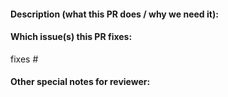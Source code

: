 <!--
🎉 Thanks for sending a pull request to Kratos! Here are some tips for you:

1. If this is your first time contributing to Kratos, please read our contribution guide: https://go-kratos.dev/en/docs/community/contribution/
2. Ensure you have added or ran the appropriate tests for your PR, such as using `go test ./...`
3. If the PR is unfinished, you may need mark it as a WIP(Work In Progress) PR or draft PR
4. Please use a conventional commits format title: `<type>[optional scope]: <description>`
    
    Some suggestion on <type>:

    fix: A bug fix
    feat: A new feature
    deps: Changes external dependencies
    break: Changes has break change

    docs: Documentation only changes
    refactor: A code change that neither fixes a bug nor adds a feature
    style: Changes that do not affect the meaning of the code (white-space, formatting, etc)
    test: Adding missing tests or correcting existing tests
    chore Daily work, examples, etc.
    ci: Changes to our CI configuration files and scripts
-->

#### Description (what this PR does / why we need it):
<!--
* The description should include the motivation for this PR or contrast this with previous behavior
-->


#### Which issue(s) this PR fixes:
<!--
* Automatically closes linked issue when PR is merged.

Usage: `fixes/resolves #<issue number>`, or `fixes/resolves (paste link of issue)`.
-->
fixes #

#### Other special notes for reviewer:
